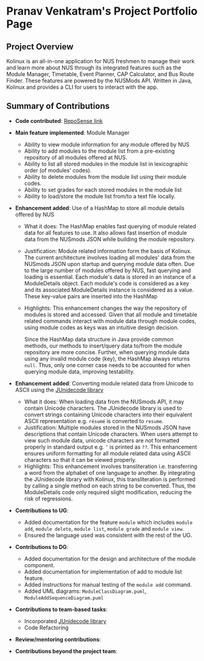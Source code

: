# Pranav Venkatram's Project Portfolio Page

## Project Overview

Kolinux is an all-in-one application for NUS freshmen to manage their work and learn more about NUS through its
integrated features such as the Module Manager, Timetable, Event Planner, CAP Calculator, and Bus Route Finder. 
These features are powered by the NUSMods API. Written in Java, Kolinux and provides a CLI for users to interact with the app.

## Summary of Contributions

* **Code contributed**: [RepoSense link](#https://nus-cs2113-ay2122s1.github.io/tp-dashboard/?search=giterator&sort=groupTitle&sortWithin=title&timeframe=commit&mergegroup=&groupSelect=groupByRepos&breakdown=true&checkedFileTypes=docs~functional-code~test-code~other&since=2021-09-25&tabOpen=true&tabType=authorship&tabAuthor=giterator&tabRepo=AY2122S1-CS2113T-W11-1%2Ftp%5Bmaster%5D&authorshipIsMergeGroup=false&authorshipFileTypes=docs~functional-code~test-code&authorshipIsBinaryFileTypeChecked=false)
* **Main feature implemented**: Module Manager
  
  * Ability to view module information for any module offered by NUS 
  * Ability to add modules to the module list from a pre-existing repository of all modules offered at NUS.
  * Ability to list all stored modules in the module list in lexicographic order (of modules' codes).
  * Ability to delete modules from the module list using their module codes.
  * Ability to set grades for each stored modules in the module list
  * Ability to load/store the module list from/to a text file locally.
* **Enhancement added**: Use of a HashMap to store all module details offered by NUS
  
  * What it does: The HashMap enables fast querying of module related data for all features to use. It also allows fast insertion of module data from the NUSmods JSON while building the module repository.
  
  * Justification: Module related information form the basis of Kolinux. The current architecture involves loading all modules' data from the NUSmods JSON upon startup and querying module data often. Due to the large number of modules offered by NUS, fast querying and loading is essential. Each module's data is stored in an instance of a ModuleDetails object. Each module's code is considered as a key and its associated ModuleDetails instance is considered as a value. These key-value pairs are inserted into the HashMap
  
  * Highlights: This enhancement changes the way the repository of modules is stored and accessed. Given that all module and timetable related commands interact with module data through module codes, using module codes as keys was an intuitive design decision.
  
    Since the HashMap data structure in Java provide common methods, our methods to insert/query data to/from the module repository are more concise. Further, when querying module data using any invalid module code (key), the HashMap always returns `null`. Thus, only one corner case needs to be accounted for when querying module data, improving testability.
* **Enhancement added**: Converting module related data from Unicode to ASCII using the [JUnidecode library](https://github.com/gcardone/junidecode)
  
  * What it does: When loading data from the NUSmods API, it may contain Unicode characters. The JUnidecode library is used to convert strings containing Unicode characters into their equivalent ASCII representation e.g. `résumé` is converted to `resume`. 
  * Justification: Multiple modules stored in the NUSmods JSON have descriptions that contain Unicode characters. When users attempt to view such module data, unicode characters are not formatted properly in standard output e.g.  `’` is printed as `??`.  This enhancement ensures uniform formatting for all module related data using ASCII characters so that it can be viewed properly.
  * Highlights: This enhancement involves transliteration i.e. transferring a word from the alphabet of one language to another. By integrating the JUnidecode library with Kolinux, this transliteration is performed by calling a single method on each string to be converted. Thus, the ModuleDetails code only required slight modification, reducing the risk of regressions.
* **Contributions to UG**:
  
  * Added documentation for the feature `module` which includes `module add`, `module delete`, `module list`, `module grade` and `module view`.
  * Ensured the language used was consistent with the rest of the UG.
* **Contributions to DG**:
  * Added documentation for the design and architecture of the module component.
  * Added documentation for implementation of add to module list feature.
  * Added instructions for manual testing of the `module add` command.
  * Added UML diagrams: `ModuleClassDiagram.puml`, `ModuleAddSequenceDiagram.puml`
* **Contributions to team-based tasks**:
  * Incorporated [JUnidecode library](https://github.com/gcardone/junidecode)
  * Code Refactoring
* **Review/mentoring contributions**:
* **Contributions beyond the project team**: